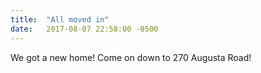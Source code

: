 ```yaml
---
title:  "All moved in"
date:   2017-08-07 22:58:00 -0500
---
```


We got a new home! Come on down to 270 Augusta Road!